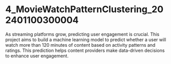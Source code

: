 # 4_MovieWatchPatternClustering_202401100300004
As streaming platforms grow, predicting user engagement is crucial. This project aims to build a machine learning model to predict whether a user will watch more than 120 minutes of content based on activity patterns and ratings. This prediction helps content providers make data-driven decisions to enhance user engagement.
